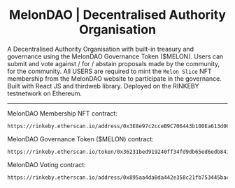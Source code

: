 <h1 align="center"> MelonDAO | Decentralised Authority Organisation </h1>

A Decentralised Authority Organisation with built-in treasury and governance using the MelonDAO Governance Token ($MELON). Users can submit and vote against / for / abstain proposals made by the community, for the community. All USERS are required to mint the `Melon Slice` NFT membership from the MelonDAO website to participate in the governance. Built with React JS and thirdweb library. Deployed on the RINKEBY testnetwork on Ethereum.

<hr/>

MelonDAO Membership NFT contract:
```
https://rinkeby.etherscan.io/address/0x3E8e97c2cceB9C706443b100Ea613d06B530e09d
```

MelonDAO Governance Token ($MELON) contract:
```
https://rinkeby.etherscan.io/token/0x36231bed919240ff34fd9db65ed6edb841d6e654
```

MelonDAO Voting contract:
```
https://rinkeby.etherscan.io/address/0x895aa4da0da442e358c21fb753445bac959fc723
```
